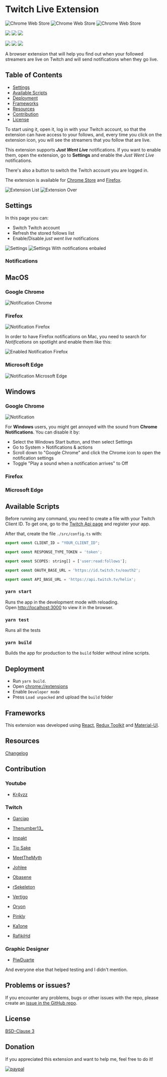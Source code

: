 # Twitch Live Extension 
![Chrome Web Store](https://img.shields.io/chrome-web-store/v/nlnfdlcbnpafokhpjfffmoobbejpedgj)
![Chrome Web Store](https://img.shields.io/chrome-web-store/users/nlnfdlcbnpafokhpjfffmoobbejpedgj)
![Chrome Web Store](https://img.shields.io/chrome-web-store/stars/nlnfdlcbnpafokhpjfffmoobbejpedgj)


[![](https://img.shields.io/amo/v/arxiv-utils.svg)](https://addons.mozilla.org/en-US/firefox/addon/arxiv-utils/)
[![](https://img.shields.io/amo/users/arxiv-utils.svg)](https://addons.mozilla.org/en-US/firefox/addon/arxiv-utils/)
[![](https://img.shields.io/amo/rating/arxiv-utils.svg)](https://addons.mozilla.org/en-US/firefox/addon/arxiv-utils/)

[![](https://img.shields.io/badge/dynamic/json?label=edge%20add-on&prefix=v&query=%24.version&url=https%3A%2F%2Fmicrosoftedge.microsoft.com%2Faddons%2Fgetproductdetailsbycrxid%2Fngjpcfjabahdoadnajbhnikbemhmemdg)](https://microsoftedge.microsoft.com/addons/detail/arxivutils/ngjpcfjabahdoadnajbhnikbemhmemdg)
[![](https://img.shields.io/badge/dynamic/json?label=users&query=%24.activeInstallCount&url=https%3A%2F%2Fmicrosoftedge.microsoft.com%2Faddons%2Fgetproductdetailsbycrxid%2Fngjpcfjabahdoadnajbhnikbemhmemdg)](https://microsoftedge.microsoft.com/addons/detail/arxivutils/ngjpcfjabahdoadnajbhnikbemhmemdg)
[![](https://img.shields.io/badge/dynamic/json?label=rating&suffix=/5&query=%24.averageRating&url=https%3A%2F%2Fmicrosoftedge.microsoft.com%2Faddons%2Fgetproductdetailsbycrxid%2Fngjpcfjabahdoadnajbhnikbemhmemdg)](https://microsoftedge.microsoft.com/addons/detail/arxivutils/ngjpcfjabahdoadnajbhnikbemhmemdg)

A browser extension that will help you find out when your followed streamers are live on Twitch 
and will send notifications when they go live.
## Table of Contents

  * [Settings](#settings)
  * [Available Scripts](#available-scripts)
  * [Deployment](#deployment)
  * [Frameworks](#frameworks)
  * [Resources](#resources)
  * [Contribution](#contribution)
  * [License](#license)

 
To start using it, open it, log in with your Twitch account, so that the extension can have access to your follows, and, every time you click on the extension icon,
you will see the streamers that you follow that are live.

This extension supports _**Just Went Live**_ notifications. If you want to enable them, open the extension, go to **Settings** and enable the _Just Went Live_ notifications.

There's also a button to switch the Twitch account you are logged in.

The extension is available for [Chrome Store](https://chrome.google.com/webstore/detail/twitch-live-extension/nlnfdlcbnpafokhpjfffmoobbejpedgj?hl=pt-PT&authuser=0) and [Firefox](https://addons.mozilla.org/en-US/firefox/addon/twitch-live-extension/). 


![Extension List](./assets/extension_no_hover_icon_changelog.png "Extension")
![Extension Over](./assets/extension_hover_icon_changelog.png "Extension Over")


## Settings

In this page you can:
 - Switch Twitch account
 - Refresh the stored follows list
 - Enable/Disable _just went live_ notifications
 
![Settings](./assets/settings_disabled_icon_changelog.png "Settings menu")
![Settings With notifications enbaled](./assets/settings_enabled_icon_changelog.png "Settings With notifications enbaled")

### Notifications
## **MacOS**

### Google Chrome 
![Notification Chrome](./assets/notification_mac_rsz.png "Notification Chrome")

### Firefox

![Notification Firefox](./assets/notification_mac_firefox_rsz.png "Notification Firefox")

In order to have Firefox notifications on Mac, you need to search for _Notifications_ on spotlight
and enable them like this:

![Enabled Notification Firefox](./assets/enabled_firefox_macos_notifications.png "Enabled Notification Firefox")

### Microsoft Edge

![Notification Microsoft Edge](./assets/notification_mac_edge_rsz.png "Notification Microsoft Edge")


## **Windows**

### Google Chrome

![Notification](./assets/notification_windows_garciap_rsz.png "Notification")

For **Windows** users, you might get annoyed with the sound from **Chrome Notifications**. You can disable it by:

- Select the Windows Start  button, and then select Settings
- Go to System > Notifications & actions
- Scroll down to "Google Chrome" and click the Chrome icon to open the notification settings
- Toggle "Play a sound when a notification arrives" to Off

### Firefox

### Microsoft Edge



## Available Scripts

Before running any command, you need to create a file with your Twitch Client ID. 
To get one, go to the [Twitch Api page](https://dev.twitch.tv/docs/authentication#registration) and register your app.
 
 After that, create the file `./src/config.ts` with: <br>

```javascript
export const CLIENT_ID = "YOUR_CLIENT_ID";

export const RESPONSE_TYPE_TOKEN = 'token';

export const SCOPES: string[] = ['user:read:follows'];

export const OAUTH_BASE_URL = 'https://id.twitch.tv/oauth2';

export const API_BASE_URL = 'https://api.twitch.tv/helix';
```

### `yarn start`

Runs the app in the development mode with reloading.<br />
Open [http://localhost:3000](http://localhost:3000) to view it in the browser.

### `yarn test`

Runs all the tests

### `yarn build`

Builds the app for production to the `build` folder without inline scripts.<br />

## Deployment

- Run `yarn build`.
- Open [chrome://extensions](chrome://extensions)
- Enable `Developer mode`
- Press ``Load unpacked`` and upload the ``build`` folder 

## Frameworks

This extension was developed using [React](https://reactjs.org/), [Redux Toolkit](https://redux-toolkit.js.org/) and [Material-UI](https://material-ui.com/).

## Resources
[Changelog](https://github.com/PedroS11/twitch-live-extension/blob/master/CHANGELOG.md)

## Contribution

### Youtube
- [Kr4vzz](https://youtube.com/kr4vzz)

### Twitch
- [Garciap](https://twitch.tv/Garciap)

- [Thenumber13_](https://twitch.tv/Thenumber13_)

- [Impakt](https://twitch.tv/Impakt)

- [Tio Sake](https://twitch.tv/Tio_sake)

- [MeetTheMyth](https://twitch.tv/MeetTheMyth)

- [Johlee](https://twitch.tv/Johlee)

- [Obasene](https://www.twitch.tv/obasene)

- [rSekeleton](https://twitch.tv/Rsekeleton)

- [Vertigo](https://twitch.tv/Vertigob)

- [Oryon](https://twitch.tv/Oryonp)

- [Pinkly](https://twitch.tv/Pinklytv)

- [Ka1one](https://twitch.tv/Ka1one)

- [RafikiHd](https://twitch.tv/RafikiHD)

### Graphic Designer
- [PiwDuarte](https://twitter.com/piwduarte)

And everyone else that helped testing and I didn't mention.

## Problems or issues?
 
 If you encounter any problems, bugs or other issues with the repo, please create an [issue in the GitHub repo](https://github.com/PedroS11/twitch-live-extension/issues). 

## License 

[BSD-Clause 3](https://github.com/PedroS11/twitch-live-extension/blob/master/LICENSE.md)

## Donation

If you appreciated this extension and want to help me, feel free to do it!

[![paypal](https://www.paypalobjects.com/en_US/i/btn/btn_donateCC_LG.gif)](https://www.paypal.com/donate/?hosted_button_id=2EUE3TRXGC4KQ)

